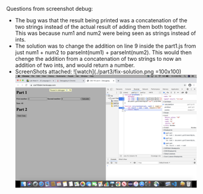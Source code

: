 Questions from screenshot debug:
- The bug was that the result being printed was a concatenation of the two strings instead of the actual result of adding them both together. This was because num1 and num2 were being seen as strings instead of ints. 
- The solution was to change the addition on line 9 inside the part1.js from just num1 + num2 to parseInt(num1) + parseInt(num2). This would then chenge the addition from a concatenation of two strings to now an addition of two ints, and would return a number.
- ScreenShots attached:
![watch](./part3/fix-solution.png =100x100)
![s](breakpoints.png)
